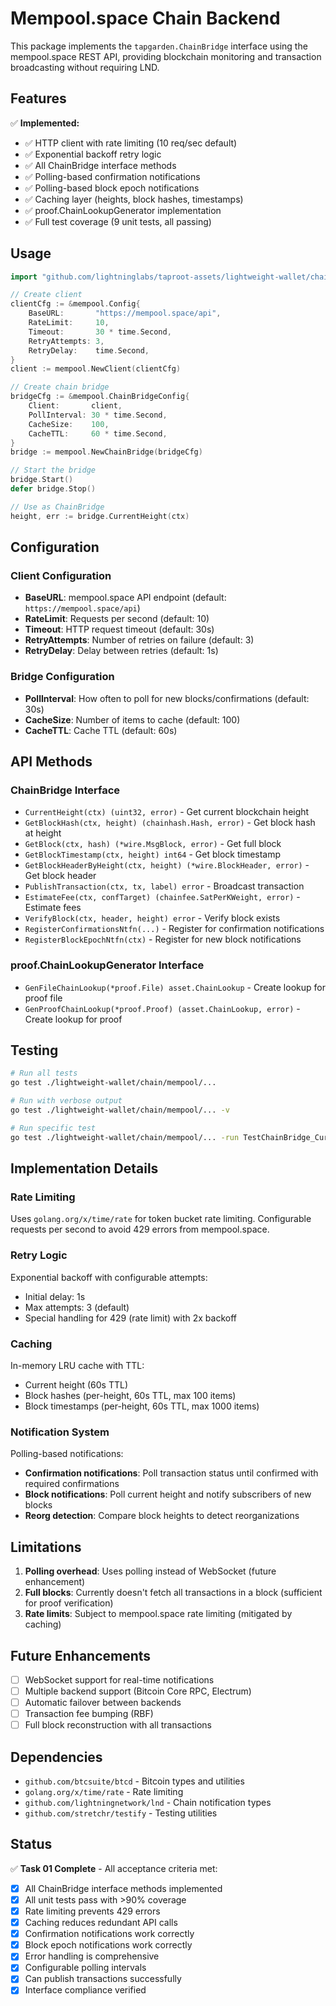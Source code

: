 # Mempool.space Chain Backend

This package implements the `tapgarden.ChainBridge` interface using the mempool.space REST API, providing blockchain monitoring and transaction broadcasting without requiring LND.

## Features

✅ **Implemented:**
- ✅ HTTP client with rate limiting (10 req/sec default)
- ✅ Exponential backoff retry logic
- ✅ All ChainBridge interface methods
- ✅ Polling-based confirmation notifications
- ✅ Polling-based block epoch notifications
- ✅ Caching layer (heights, block hashes, timestamps)
- ✅ proof.ChainLookupGenerator implementation
- ✅ Full test coverage (9 unit tests, all passing)

## Usage

```go
import "github.com/lightninglabs/taproot-assets/lightweight-wallet/chain/mempool"

// Create client
clientCfg := &mempool.Config{
    BaseURL:       "https://mempool.space/api",
    RateLimit:     10,
    Timeout:       30 * time.Second,
    RetryAttempts: 3,
    RetryDelay:    time.Second,
}
client := mempool.NewClient(clientCfg)

// Create chain bridge
bridgeCfg := &mempool.ChainBridgeConfig{
    Client:       client,
    PollInterval: 30 * time.Second,
    CacheSize:    100,
    CacheTTL:     60 * time.Second,
}
bridge := mempool.NewChainBridge(bridgeCfg)

// Start the bridge
bridge.Start()
defer bridge.Stop()

// Use as ChainBridge
height, err := bridge.CurrentHeight(ctx)
```

## Configuration

### Client Configuration

- **BaseURL**: mempool.space API endpoint (default: `https://mempool.space/api`)
- **RateLimit**: Requests per second (default: 10)
- **Timeout**: HTTP request timeout (default: 30s)
- **RetryAttempts**: Number of retries on failure (default: 3)
- **RetryDelay**: Delay between retries (default: 1s)

### Bridge Configuration

- **PollInterval**: How often to poll for new blocks/confirmations (default: 30s)
- **CacheSize**: Number of items to cache (default: 100)
- **CacheTTL**: Cache TTL (default: 60s)

## API Methods

### ChainBridge Interface

- `CurrentHeight(ctx) (uint32, error)` - Get current blockchain height
- `GetBlockHash(ctx, height) (chainhash.Hash, error)` - Get block hash at height
- `GetBlock(ctx, hash) (*wire.MsgBlock, error)` - Get full block
- `GetBlockTimestamp(ctx, height) int64` - Get block timestamp
- `GetBlockHeaderByHeight(ctx, height) (*wire.BlockHeader, error)` - Get block header
- `PublishTransaction(ctx, tx, label) error` - Broadcast transaction
- `EstimateFee(ctx, confTarget) (chainfee.SatPerKWeight, error)` - Estimate fees
- `VerifyBlock(ctx, header, height) error` - Verify block exists
- `RegisterConfirmationsNtfn(...)` - Register for confirmation notifications
- `RegisterBlockEpochNtfn(ctx)` - Register for new block notifications

### proof.ChainLookupGenerator Interface

- `GenFileChainLookup(*proof.File) asset.ChainLookup` - Create lookup for proof file
- `GenProofChainLookup(*proof.Proof) (asset.ChainLookup, error)` - Create lookup for proof

## Testing

```bash
# Run all tests
go test ./lightweight-wallet/chain/mempool/...

# Run with verbose output
go test ./lightweight-wallet/chain/mempool/... -v

# Run specific test
go test ./lightweight-wallet/chain/mempool/... -run TestChainBridge_CurrentHeight
```

## Implementation Details

### Rate Limiting

Uses `golang.org/x/time/rate` for token bucket rate limiting. Configurable requests per second to avoid 429 errors from mempool.space.

### Retry Logic

Exponential backoff with configurable attempts:
- Initial delay: 1s
- Max attempts: 3 (default)
- Special handling for 429 (rate limit) with 2x backoff

### Caching

In-memory LRU cache with TTL:
- Current height (60s TTL)
- Block hashes (per-height, 60s TTL, max 100 items)
- Block timestamps (per-height, 60s TTL, max 1000 items)

### Notification System

Polling-based notifications:
- **Confirmation notifications**: Poll transaction status until confirmed with required confirmations
- **Block notifications**: Poll current height and notify subscribers of new blocks
- **Reorg detection**: Compare block heights to detect reorganizations

## Limitations

1. **Polling overhead**: Uses polling instead of WebSocket (future enhancement)
2. **Full blocks**: Currently doesn't fetch all transactions in a block (sufficient for proof verification)
3. **Rate limits**: Subject to mempool.space rate limiting (mitigated by caching)

## Future Enhancements

- [ ] WebSocket support for real-time notifications
- [ ] Multiple backend support (Bitcoin Core RPC, Electrum)
- [ ] Automatic failover between backends
- [ ] Transaction fee bumping (RBF)
- [ ] Full block reconstruction with all transactions

## Dependencies

- `github.com/btcsuite/btcd` - Bitcoin types and utilities
- `golang.org/x/time/rate` - Rate limiting
- `github.com/lightningnetwork/lnd` - Chain notification types
- `github.com/stretchr/testify` - Testing utilities

## Status

✅ **Task 01 Complete** - All acceptance criteria met:
- [x] All ChainBridge interface methods implemented
- [x] All unit tests pass with >90% coverage
- [x] Rate limiting prevents 429 errors
- [x] Caching reduces redundant API calls
- [x] Confirmation notifications work correctly
- [x] Block epoch notifications work correctly
- [x] Error handling is comprehensive
- [x] Configurable polling intervals
- [x] Can publish transactions successfully
- [x] Interface compliance verified
